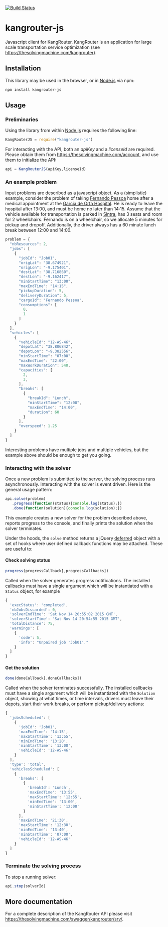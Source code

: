 [![Build Status](https://travis-ci.org/TheSolvingMachine/kangrouter-js.svg?branch=master)](https://travis-ci.org/TheSolvingMachine/kangrouter-js)

# kangrouter-js

Javascript client for KangRouter. KangRouter is an application for large scale transportation service optimization (see https://thesolvingmachine.com/kangrouter). 
    
## Installation

This library may be used in the browser, or in [Node.js](https://nodejs.org/en/) via npm: 

```bash
npm install kangrouter-js
```

## Usage

### Preliminaries

Using the library from within [Node.js](https://nodejs.org/en/) requires the following line:

```javascript
KangRouterJS = require("kangrouter-js")
```

For interacting with the API, both an *apiKey* and a *licenseId* are required. Please
obtain them from https://thesolvingmachine.com/account, and use them to initialize the API:

```javascript
api = KangRouterJS(apiKey,licenseId)
```


### An example problem

Input problems are described as a javascript object. As a (simplistic) example, consider the problem of taking [Fernando Pessoa](https://en.wikipedia.org/wiki/Fernando_Pessoa) home after a medical appointment at the [Garcia de Orta Hospital](http://www.hgo.pt/). He is ready to leave the hospital after 13:00, and must be home no later than 14:15. Assume that the vehicle available for transportation is parked in [Sintra](https://en.wikipedia.org/wiki/Sintra), has 3 seats and room for 2 wheelchairs. Fernando is on a wheelchair, so we allocate 5 minutes for pickup and dropoff. Additionally, the driver always has a 60 minute lunch break between 12:00 and 14:00.

```javascript
problem = {
  "nbResources": 2,
  "jobs": [
    {
      "jobId": "Job01",
      "origLat": "38.674921",
      "origLon": "-9.175401",
      "destLat": "38.716860",
      "destLon": "-9.162417",
      "minStartTime": "13:00",
      "maxEndTime": "14:15",
      "pickupDuration": 5,
      "deliveryDuration": 5,
      "cargoId": "Fernando Pessoa",
      "consumptions": [
        0,
        1
      ]
    }
  ],
  "vehicles": [
    {
      "vehicleId": "12-AS-46",
      "depotLat": "38.806842",
      "depotLon": "-9.382556",
      "minStartTime": "07:00",
      "maxEndTime": "22:00",
      "maxWorkDuration": 540,
      "capacities": [
        2,
        3,
      ],
      "breaks": [
        {
          "breakId": "Lunch",
          "minStartTime": "12:00",
          "maxEndTime": "14:00",
          "duration": 60
        }
      ],
      "overspeed": 1.25
    }
  ]
}
```
Interesting problems have multiple jobs and multiple vehicles, but the example above should be enough to get you going.

### Interacting with the solver

Once a new problem is submitted to the server, the solving process runs asynchronously. Interacting with the solver is event driven. Here is the general usage pattern:

```javascript
api.solve(problem)
   .progress(function(status){console.log(status);})
   .done(function(solution){console.log(solution);})
```

This example creates a new solver for the problem described above, reports progress to the console, and finally prints the solution when the solver terminates.

Under the hoods, the `solve` method returns a jQuery [deferred](https://api.jquery.com/category/deferred-object/)  object with a set of hooks where user defined callback functions may be attached. These are useful to:

#### Check solving status

```javascript
progress(progressCallback[,progressCallbacks])
```

Called when the solver generates progress notifications. The installed callbacks must have a single argument which will be instantiated with a `Status` object, for example

```javascript
{
  'execStatus': 'completed',
  'nbJobsDiscarded': 0,
  'solverEndTime': 'Sat Nov 14 20:55:02 2015 GMT',
  'solverStartTime': 'Sat Nov 14 20:54:55 2015 GMT',
  'totalDistance': 75,
  'warnings': [
    {
      'code': 5, 
      'info': "Unpaired job 'Job01'."
    }
  ]
}
```

#### Get the solution

```javascript
done(doneCallback[,doneCallbacks])
```

Called when the solver terminates successfully. The installed callbacks must have a single argument which will be instantiated with the `Solution` object, showing at what times, or time intervals, drivers must leave their depots, start their work breaks, or perform pickup/delivery actions:

```javascript
{
  'jobsScheduled': [
    {
      'jobId': 'Job01',
      'maxEndTime': '14:15',
      'maxStartTime': '13:55',
      'minEndTime': '13:20',
      'minStartTime': '13:00',
      'vehicleId': '12-AS-46'
    }
  ],
  'type': 'total',
  'vehiclesScheduled': [
    {
      'breaks': [
        {
          'breakId': 'Lunch',
          'maxEndTime': '13:55',
          'maxStartTime': '12:55',
          'minEndTime': '13:00',
          'minStartTime': '12:00'
        }
      ],
      'maxEndTime': '21:30',
      'maxStartTime': '12:30',
      'minEndTime': '13:40',
      'minStartTime': '07:00',
      'vehicleId': '12-AS-46'
    }
  ]
}
```

### Terminate the solving process
To stop a running solver:

```javascript
api.stop(solverId)
```

## More documentation
For a complete description of the KangRouter API please visit https://thesolvingmachine.com/swagger/kangrouter/srv/.


